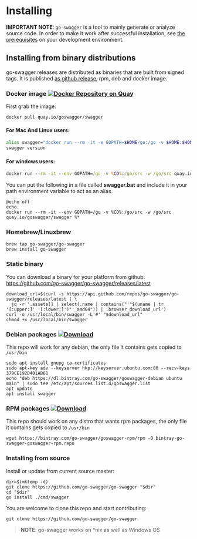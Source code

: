# Installing

**IMPORTANT NOTE**: `go-swagger` is a tool to mainly generate or analyze source code. In order to make it work after successful
installation, see [the prerequisites](https://goswagger.io/generate/requirements.html) on your development environment.

## Installing from binary distributions

go-swagger releases are distributed as binaries that are built from signed tags. It is published [as github release](https://github.com/go-swagger/go-swagger/tags),
rpm, deb and docker image.

### Docker image [![Docker Repository on Quay](https://quay.io/repository/goswagger/swagger/status "Docker Repository on Quay")](https://quay.io/repository/goswagger/swagger)

First grab the image:

```
docker pull quay.io/goswagger/swagger
```

#### For Mac And Linux users:

```bash
alias swagger="docker run --rm -it -e GOPATH=$HOME/go:/go -v $HOME:$HOME -w $(pwd) quay.io/goswagger/swagger"
swagger version
```

#### For windows users:

```cmd
docker run --rm -it --env GOPATH=/go -v %CD%:/go/src -w /go/src quay.io/goswagger/swagger
```

You can put the following in a file called **swagger.bat** and include it in your path environment variable to act as an alias.

```batch
@echo off
echo.
docker run --rm -it --env GOPATH=/go -v %CD%:/go/src -w /go/src quay.io/goswagger/swagger %*
```

### Homebrew/Linuxbrew

```
brew tap go-swagger/go-swagger
brew install go-swagger
```

### Static binary

You can download a binary for your platform from github:
<https://github.com/go-swagger/go-swagger/releases/latest>

```
download_url=$(curl -s https://api.github.com/repos/go-swagger/go-swagger/releases/latest | \
  jq -r '.assets[] | select(.name | contains("'"$(uname | tr '[:upper:]' '[:lower:]')"'_amd64")) | .browser_download_url')
curl -o /usr/local/bin/swagger -L'#' "$download_url"
chmod +x /usr/local/bin/swagger
```

### Debian packages [ ![Download](https://api.bintray.com/packages/go-swagger/goswagger-debian/swagger/images/download.svg) ](https://bintray.com/go-swagger/goswagger-debian/swagger/_latestVersion)

This repo will work for any debian, the only file it contains gets copied to `/usr/bin`

```
sudo apt install gnupg ca-certificates
sudo apt-key adv --keyserver hkp://keyserver.ubuntu.com:80 --recv-keys 379CE192D401AB61
echo "deb https://dl.bintray.com/go-swagger/goswagger-debian ubuntu main" | sudo tee /etc/apt/sources.list.d/goswagger.list
apt update 
apt install swagger
```

### RPM packages [ ![Download](https://api.bintray.com/packages/go-swagger/goswagger-rpm/swagger/images/download.svg) ](https://bintray.com/go-swagger/goswagger-rpm/swagger/_latestVersion)

This repo should work on any distro that wants rpm packages, the only file it contains gets copied to `/usr/bin`

```
wget https://bintray.com/go-swagger/goswagger-rpm/rpm -O bintray-go-swagger-goswagger-rpm.repo
```


### Installing from source

Install or update from current source master:

```
dir=$(mktemp -d) 
git clone https://github.com/go-swagger/go-swagger "$dir" 
cd "$dir"
go install ./cmd/swagger
```

You are welcome to clone this repo and start contributing:
```
git clone https://github.com/go-swagger/go-swagger
```

> **NOTE**: go-swagger works on *nix as well as Windows OS 
